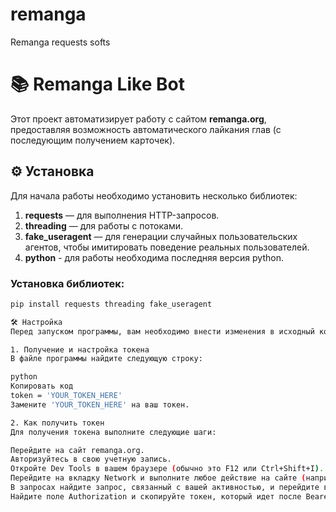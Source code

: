 # remanga
Remanga requests softs

# 📚 Remanga Like Bot

Этот проект автоматизирует работу с сайтом **remanga.org**, предоставляя возможность автоматического лайкания глав (с последующим получением карточек).

## ⚙️ Установка

Для начала работы необходимо установить несколько библиотек:

1. **requests** — для выполнения HTTP-запросов.
2. **threading** — для работы с потоками.
3. **fake_useragent** — для генерации случайных пользовательских агентов, чтобы имитировать поведение реальных пользователей.
4. **python** - для работы необходима последняя версия python.

### Установка библиотек:

```bash
pip install requests threading fake_useragent

🛠️ Настройка
Перед запуском программы, вам необходимо внести изменения в исходный код.

1. Получение и настройка токена
В файле программы найдите следующую строку:

python
Копировать код
token = 'YOUR_TOKEN_HERE'
Замените 'YOUR_TOKEN_HERE' на ваш токен.

2. Как получить токен
Для получения токена выполните следующие шаги:

Перейдите на сайт remanga.org.
Авторизуйтесь в свою учетную запись.
Откройте Dev Tools в вашем браузере (обычно это F12 или Ctrl+Shift+I).
Перейдите на вкладку Network и выполните любое действие на сайте (например, обновите страницу).
В запросах найдите запрос, связанный с вашей активностью, и перейдите во вкладку Headers.
Найдите поле Authorization и скопируйте токен, который идет после Bearer.
